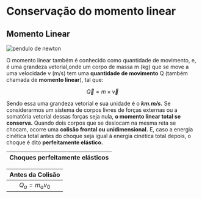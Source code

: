 # Conservação do momento linear

## Momento Linear

![pendulo de newton](https://user-images.githubusercontent.com/119078366/206867154-0a67588f-c381-41c4-be01-b182cb5e8f0a.gif)

O momento linear também é conhecido como quantidade de movimento, e, é uma grandeza vetorial,onde um corpo de massa m (kg) que se move a uma velocidade v (m/s) tem uma **quantidade de movimento** Q (também chamada de **momento linear**), tal que:

  $$\vec{Q} ={m}\times{\vec{v}}$$

Sendo essa uma grandeza vetorial e sua unidade é o __*km.m/s.*__
	Se considerarmos um sistema de corpos livres de forças externas ou a somatória vetorial dessas forças seja nula, **o momento linear total se conserva.**
Quando dois corpos que se deslocam na mesma reta se chocam, ocorre uma **colisão frontal ou unidimensional.** E, caso a energia cinética total antes do choque seja igual à energia cinética total depois, o choque é dito **perfeitamente elástico.**

|Choques perfeitamente elásticos|
|:---:|

|Antes da Colisão|
|:---:|
|$Q_a=m_a v_0$|



